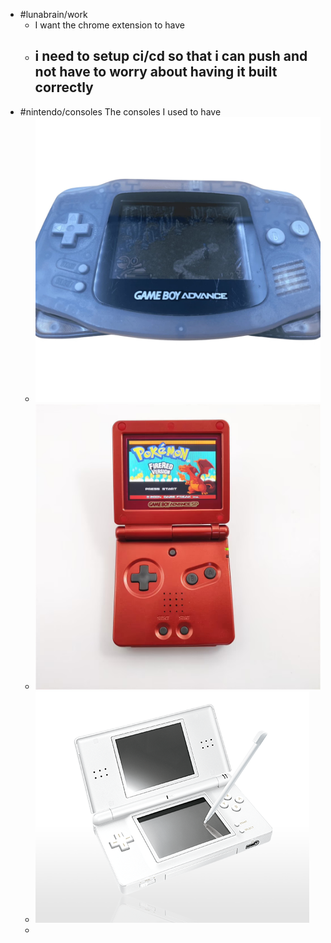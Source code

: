 - #lunabrain/work
	- I want the chrome extension to have
	- i need to setup ci/cd so that i can push and not have to worry about having it built correctly
		-
- #nintendo/consoles The consoles I used to have
	- ![IMG_1103.png](../assets/IMG_1103_1697321692743_0.png)
	- ![IMG_1667.png](../assets/IMG_1667_1697321699569_0.png)
	- ![IMG_4173.png](../assets/IMG_4173_1697321706175_0.png)
	-